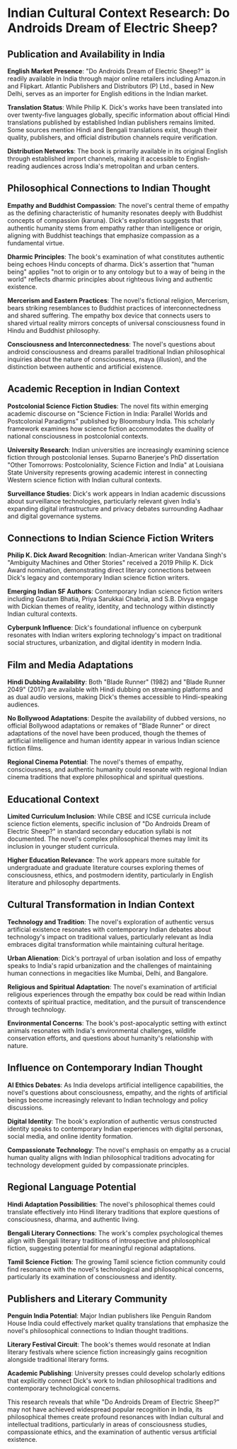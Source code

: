 # Indian Cultural Context Research: Do Androids Dream of Electric Sheep?

## Publication and Availability in India

**English Market Presence**: "Do Androids Dream of Electric Sheep?" is readily available in India through major online retailers including Amazon.in and Flipkart. Atlantic Publishers and Distributors (P) Ltd., based in New Delhi, serves as an importer for English editions in the Indian market.

**Translation Status**: While Philip K. Dick's works have been translated into over twenty-five languages globally, specific information about official Hindi translations published by established Indian publishers remains limited. Some sources mention Hindi and Bengali translations exist, though their quality, publishers, and official distribution channels require verification.

**Distribution Networks**: The book is primarily available in its original English through established import channels, making it accessible to English-reading audiences across India's metropolitan and urban centers.

## Philosophical Connections to Indian Thought

**Empathy and Buddhist Compassion**: The novel's central theme of empathy as the defining characteristic of humanity resonates deeply with Buddhist concepts of compassion (karuna). Dick's exploration suggests that authentic humanity stems from empathy rather than intelligence or origin, aligning with Buddhist teachings that emphasize compassion as a fundamental virtue.

**Dharmic Principles**: The book's examination of what constitutes authentic being echoes Hindu concepts of dharma. Dick's assertion that "human being" applies "not to origin or to any ontology but to a way of being in the world" reflects dharmic principles about righteous living and authentic existence.

**Mercerism and Eastern Practices**: The novel's fictional religion, Mercerism, bears striking resemblances to Buddhist practices of interconnectedness and shared suffering. The empathy box device that connects users to shared virtual reality mirrors concepts of universal consciousness found in Hindu and Buddhist philosophy.

**Consciousness and Interconnectedness**: The novel's questions about android consciousness and dreams parallel traditional Indian philosophical inquiries about the nature of consciousness, maya (illusion), and the distinction between authentic and artificial existence.

## Academic Reception in Indian Context

**Postcolonial Science Fiction Studies**: The novel fits within emerging academic discourse on "Science Fiction in India: Parallel Worlds and Postcolonial Paradigms" published by Bloomsbury India. This scholarly framework examines how science fiction accommodates the duality of national consciousness in postcolonial contexts.

**University Research**: Indian universities are increasingly examining science fiction through postcolonial lenses. Suparno Banerjee's PhD dissertation "Other Tomorrows: Postcoloniality, Science Fiction and India" at Louisiana State University represents growing academic interest in connecting Western science fiction with Indian cultural contexts.

**Surveillance Studies**: Dick's work appears in Indian academic discussions about surveillance technologies, particularly relevant given India's expanding digital infrastructure and privacy debates surrounding Aadhaar and digital governance systems.

## Connections to Indian Science Fiction Writers

**Philip K. Dick Award Recognition**: Indian-American writer Vandana Singh's "Ambiguity Machines and Other Stories" received a 2019 Philip K. Dick Award nomination, demonstrating direct literary connections between Dick's legacy and contemporary Indian science fiction writers.

**Emerging Indian SF Authors**: Contemporary Indian science fiction writers including Gautam Bhatia, Priya Sarukkai Chabria, and S.B. Divya engage with Dickian themes of reality, identity, and technology within distinctly Indian cultural contexts.

**Cyberpunk Influence**: Dick's foundational influence on cyberpunk resonates with Indian writers exploring technology's impact on traditional social structures, urbanization, and digital identity in modern India.

## Film and Media Adaptations

**Hindi Dubbing Availability**: Both "Blade Runner" (1982) and "Blade Runner 2049" (2017) are available with Hindi dubbing on streaming platforms and as dual audio versions, making Dick's themes accessible to Hindi-speaking audiences.

**No Bollywood Adaptations**: Despite the availability of dubbed versions, no official Bollywood adaptations or remakes of "Blade Runner" or direct adaptations of the novel have been produced, though the themes of artificial intelligence and human identity appear in various Indian science fiction films.

**Regional Cinema Potential**: The novel's themes of empathy, consciousness, and authentic humanity could resonate with regional Indian cinema traditions that explore philosophical and spiritual questions.

## Educational Context

**Limited Curriculum Inclusion**: While CBSE and ICSE curricula include science fiction elements, specific inclusion of "Do Androids Dream of Electric Sheep?" in standard secondary education syllabi is not documented. The novel's complex philosophical themes may limit its inclusion in younger student curricula.

**Higher Education Relevance**: The work appears more suitable for undergraduate and graduate literature courses exploring themes of consciousness, ethics, and postmodern identity, particularly in English literature and philosophy departments.

## Cultural Transformation in Indian Context

**Technology and Tradition**: The novel's exploration of authentic versus artificial existence resonates with contemporary Indian debates about technology's impact on traditional values, particularly relevant as India embraces digital transformation while maintaining cultural heritage.

**Urban Alienation**: Dick's portrayal of urban isolation and loss of empathy speaks to India's rapid urbanization and the challenges of maintaining human connections in megacities like Mumbai, Delhi, and Bangalore.

**Religious and Spiritual Adaptation**: The novel's examination of artificial religious experiences through the empathy box could be read within Indian contexts of spiritual practice, meditation, and the pursuit of transcendence through technology.

**Environmental Concerns**: The book's post-apocalyptic setting with extinct animals resonates with India's environmental challenges, wildlife conservation efforts, and questions about humanity's relationship with nature.

## Influence on Contemporary Indian Thought

**AI Ethics Debates**: As India develops artificial intelligence capabilities, the novel's questions about consciousness, empathy, and the rights of artificial beings become increasingly relevant to Indian technology and policy discussions.

**Digital Identity**: The book's exploration of authentic versus constructed identity speaks to contemporary Indian experiences with digital personas, social media, and online identity formation.

**Compassionate Technology**: The novel's emphasis on empathy as a crucial human quality aligns with Indian philosophical traditions advocating for technology development guided by compassionate principles.

## Regional Language Potential

**Hindi Adaptation Possibilities**: The novel's philosophical themes could translate effectively into Hindi literary traditions that explore questions of consciousness, dharma, and authentic living.

**Bengali Literary Connections**: The work's complex psychological themes align with Bengali literary traditions of introspective and philosophical fiction, suggesting potential for meaningful regional adaptations.

**Tamil Science Fiction**: The growing Tamil science fiction community could find resonance with the novel's technological and philosophical concerns, particularly its examination of consciousness and identity.

## Publishers and Literary Community

**Penguin India Potential**: Major Indian publishers like Penguin Random House India could effectively market quality translations that emphasize the novel's philosophical connections to Indian thought traditions.

**Literary Festival Circuit**: The book's themes would resonate at Indian literary festivals where science fiction increasingly gains recognition alongside traditional literary forms.

**Academic Publishing**: University presses could develop scholarly editions that explicitly connect Dick's work to Indian philosophical traditions and contemporary technological concerns.

This research reveals that while "Do Androids Dream of Electric Sheep?" may not have achieved widespread popular recognition in India, its philosophical themes create profound resonances with Indian cultural and intellectual traditions, particularly in areas of consciousness studies, compassionate ethics, and the examination of authentic versus artificial existence.
